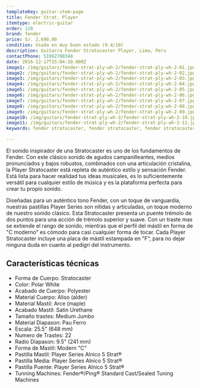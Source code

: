 ```yaml
---
templateKey: guitar-item-page
title: Fender Strat. Player
itemtype: electric-guitar
order: 118
brand: fender
price: S/. 2,690.00
condition: Usada en muy buen estado (9.4/10)
description: Guitarra Fender Stratocaster Player, Lima, Peru
contactPhone: 51992780348
date: 2016-12-17T15:04:10.000Z
image1: /img/guitars/fender-strat-ply-wh-2/fender-strat-ply-wh-2-01.jpg
image2: /img/guitars/fender-strat-ply-wh-2/fender-strat-ply-wh-2-02.jpg
image3: /img/guitars/fender-strat-ply-wh-2/fender-strat-ply-wh-2-03.jpg
image4: /img/guitars/fender-strat-ply-wh-2/fender-strat-ply-wh-2-04.jpg
image5: /img/guitars/fender-strat-ply-wh-2/fender-strat-ply-wh-2-05.jpg
image6: /img/guitars/fender-strat-ply-wh-2/fender-strat-ply-wh-2-06.jpg
image7: /img/guitars/fender-strat-ply-wh-2/fender-strat-ply-wh-2-07.jpg
image8: /img/guitars/fender-strat-ply-wh-2/fender-strat-ply-wh-2-08.jpg
image9: /img/guitars/fender-strat-ply-wh-2/fender-strat-ply-wh-2-09.jpg
image10: /img/guitars/fender-strat-ply-wh-2/fender-strat-ply-wh-2-10.jpg
image11: /img/guitars/fender-strat-ply-wh-2/fender-strat-ply-wh-2-11.jpg
keywords: fender stratocaster, fender stratocaster, fender stratocaster player

---
```

El sonido inspirador de una Stratocaster es uno de los fundamentos de Fender. Con este clásico sonido de agudos campanilleantes, medios pronunciados y bajos robustos, combinados con una articulación cristalina, la Player Stratocaster está repleta de auténtico estilo y sensación Fender. Está lista para hacer realidad tus ideas musicales, es lo suficientemente versátil para cualquier estilo de música y es la plataforma perfecta para crear tu propio sonido.

Diseñadas para un auténtico tono Fender, con un toque de vanguardia, nuestras pastillas Player Series son nítidas y articuladas, un toque moderno de nuestro sonido clásico. Esta Stratocaster presenta un puente trémolo de dos puntos para una acción de trémolo superior y suave. Con un traste mas se extiende el rango de sonido, mientras que el perfil del mástil en forma de "C moderno" es cómodo para casi cualquier forma de tocar. Cada Player Stratocaster incluye una placa de mástil estampada en "F", para no dejar ninguna duda en cuanto al pedigrí del instrumento.

## Características técnicas

* Forma de Cuerpo: Stratocaster
* Color: Polar White
* Acabado de Cuerpo: Polyester
* Material Cuerpo: Aliso (alder)
* Material Mastil: Arce (maple)
* Acabado Mastil: Satin Urethane
* Tamaño trastes: Medium Jumbo
* Material Diapason: Pau Ferro
* Escala: 25.5" (648 mm)
* Numero de Trastes: 22
* Radio Diapason: 9.5" (241 mm)
* Forma de Mastil: Modern "C"
* Pastilla Mastil: Player Series Alnico 5 Strat®
* Pastilla Media: Player Series Alnico 5 Strat®
* Pastilla Puente: Player Series Alnico 5 Strat®
* Tunning Machines: Fender®/Ping® Standard Cast/Sealed Tuning Machines